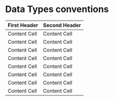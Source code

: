 Data Types conventions
======================

First Header  | Second Header
------------- | -------------
Content Cell  | Content Cell
Content Cell  | Content Cell
Content Cell  | Content Cell
Content Cell  | Content Cell
Content Cell  | Content Cell
Content Cell  | Content Cell
Content Cell  | Content Cell
Content Cell  | Content Cell
